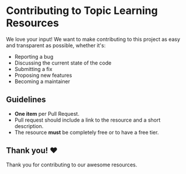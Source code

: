 # Contributing to Topic Learning Resources
We love your input! We want to make contributing to this project as easy and transparent as possible, whether it's:

- Reporting a bug
- Discussing the current state of the code
- Submitting a fix
- Proposing new features
- Becoming a maintainer

## Guidelines

- **One item** per Pull Request.
- Pull request should include a link to the resource and a short description.
- The resource **must** be completely free or to have a free tier.



## Thank you! ❤️
Thank you for contributing to our awesome resources.
